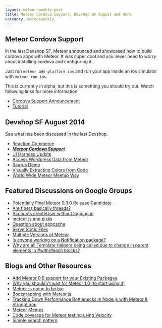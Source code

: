 ```yaml
---
layout: meteor-weekly-post
title: Meteor Cordova Support, Devshop SF August and More
category: meteorweekly
---
```


## Meteor Cordova Support

 In the last Devshop SF, Meteor announced and showcased how to build cordova apps with Meteor. It was super cool and you never need to worry about installing cordova and configuring it. 

Just run `meteor add-platform ios` and run your app inside an ios simulator with `meteor run ios`.

This is currently in alpha, but this is something you should try out. Watch following links for more information.

* [Cordova Support Announcement](https://www.youtube.com/watch?v=zzNoXbv1DX4&feature=youtu.be&t=24m)
* [Tutorial](http://abstractcoder.com/2014/08/22/how-to-get-started-building-mobile-apps-with-meteor-js.html)

## Devshop SF August 2014

See what has been discussed in the last Devshop.

* [Reaction Commerce](http://youtu.be/zzNoXbv1DX4?t=4m31s)
* [_**Meteor Cordova Support**_](http://youtu.be/zzNoXbv1DX4?t=24m)
* [UI Harness Update](http://youtu.be/zzNoXbv1DX4?t=50m16s)
* [Access Wordpress Data from Meteor](http://youtu.be/zzNoXbv1DX4?t=54m3s)
* [Saurus Demo](http://youtu.be/zzNoXbv1DX4?t=58m22s)
* [Visually Extracting Colors from Code](http://youtu.be/zzNoXbv1DX4?t=1h5m10s)
* [World Wide Meteor Meetup Way](http://youtu.be/zzNoXbv1DX4?t=1h14m44s)

## Featured Discussions on Google Groups

* [Potentially Final Meteor 0.9.0 Release Candidate](https://groups.google.com/forum/#!topic/meteor-talk/_or7T0OgFZo)
* [Are fibers basically threads?](https://groups.google.com/forum/#!topic/meteor-talk/jMIHif-4hxA)
* [Accounts.createUser without logging in](https://groups.google.com/forum/#!topic/meteor-talk/ixeevL64o2E)
* [meteor js and pixijs](https://groups.google.com/forum/#!topic/meteor-talk/fK98dcNn9JE)
* [Question about appcache](https://groups.google.com/forum/#!topic/meteor-talk/oicumK3Jxgs)
* [Serve Static Files](https://groups.google.com/forum/#!topic/meteor-talk/YdGQnNZskgI)
* [Multiple Versions of Meteor](https://groups.google.com/forum/#!topic/meteor-talk/iyKx3AYD40A)
* [Is anyone working on a Notification package?](https://groups.google.com/forum/#!topic/meteor-talk/7qXZwx6_8iw)
* [Why are all Template Helpers being called due to change in parent elements in #with/#each blocks?](https://groups.google.com/forum/#!topic/meteor-core/2VKHCK0uAtQ)

## Blogs and Other Resources

* [Add Meteor 0.9 support for your Existing Packages](http://goo.gl/NjdoH7)
* [Why you shouldn't wait for Meteor 1.0 (to start using it)](http://joshowens.me/why-you-shouldnt-wait-for-meteor-1-0-to-start-using-it/)
* [Meteor is going to be big](http://programmingzen.com/2014/08/19/meteor-is-going-to-be-big/)
* [Bootstrapping with Meteor.js](https://medium.com/@chadkruser/bootstrapping-with-meteor-js-a63665cc7335)
* [Tracking Down Performance Bottlenecks in Node.js with Meteor & StrongLoop](http://strongloop.com/strongblog/node-js-performance-meteor/)
* [Meteor Memes](https://twitter.com/MeteorMemes)
* [Code coverage for Meteor testing using Velocity](https://github.com/xolvio/velocity-coverage )
* [Simple search pattern](http://meteorcapture.com/simple-search-pattern/)


